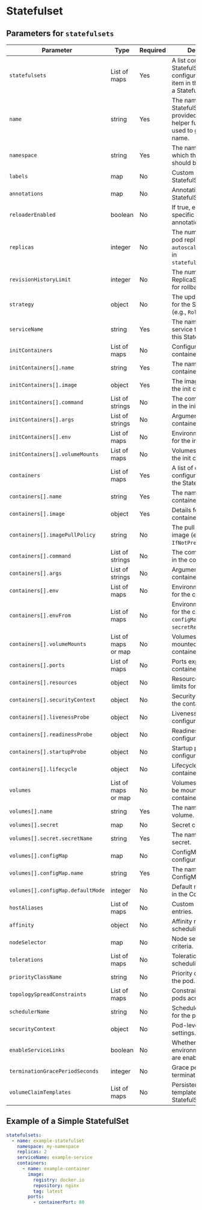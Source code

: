 # Statefulset

## Parameters for `statefulsets`

| Parameter                         | Type                | Required | Description                                                                                                   |
| --------------------------------- | ------------------- | -------- | ------------------------------------------------------------------------------------------------------------- |
| `statefulsets`                    | List of maps        | Yes      | A list containing StatefulSet configurations. Each item in the list defines a StatefulSet.                    |
| `name`                            | string              | Yes      | The name of the StatefulSet. If not provided, the `fullname` helper function will be used to generate a name. |
| `namespace`                       | string              | Yes      | The namespace in which the StatefulSet should be created.                                                     |
| `labels`                          | map                 | No       | Custom labels for the StatefulSet.                                                                            |
| `annotations`                     | map                 | No       | Annotations for the StatefulSet metadata.                                                                     |
| `reloaderEnabled`                 | boolean             | No       | If true, enables specific reloader annotations.                                                               |
| `replicas`                        | integer             | No       | The number of desired pod replicas. Ignored if `autoscaling` is enabled in `statefulset_defaults`.            |
| `revisionHistoryLimit`            | integer             | No       | The number of old ReplicaSets to retain for rollback purposes.                                                |
| `strategy`                        | object              | No       | The update strategy for the StatefulSet (e.g., `RollingUpdate`).                                              |
| `serviceName`                     | string              | Yes      | The name of the service that governs this StatefulSet.                                                        |
| `initContainers`                  | List of maps        | No       | Configuration for init containers.                                                                            |
| `initContainers[].name`           | string              | Yes      | The name of the init container.                                                                               |
| `initContainers[].image`          | object              | Yes      | The image details for the init container.                                                                     |
| `initContainers[].command`        | List of strings     | No       | The command to run in the init container.                                                                     |
| `initContainers[].args`           | List of strings     | No       | Arguments for the init container.                                                                             |
| `initContainers[].env`            | List of maps        | No       | Environment variables for the init container.                                                                 |
| `initContainers[].volumeMounts`   | List of maps        | No       | Volumes to mount into the init container.                                                                     |
| `containers`                      | List of maps        | Yes      | A list of container configurations within the StatefulSet.                                                    |
| `containers[].name`               | string              | Yes      | The name of the container.                                                                                    |
| `containers[].image`              | object              | Yes      | Details for the container image.                                                                              |
| `containers[].imagePullPolicy`    | string              | No       | The pull policy for the image (e.g., `Always`, `IfNotPresent`).                                               |
| `containers[].command`            | List of strings     | No       | The command to run in the container.                                                                          |
| `containers[].args`               | List of strings     | No       | Arguments for the container’s command.                                                                        |
| `containers[].env`                | List of maps        | No       | Environment variables for the container.                                                                      |
| `containers[].envFrom`            | List of maps        | No       | Environment sources for the container (e.g., `configMapRef`, `secretRef`).                                    |
| `containers[].volumeMounts`       | List of maps or map | No       | Volumes to be mounted into the container.                                                                     |
| `containers[].ports`              | List of maps        | No       | Ports exposed by the container.                                                                               |
| `containers[].resources`          | object              | No       | Resource requests and limits for the container.                                                               |
| `containers[].securityContext`    | object              | No       | Security settings for the container.                                                                          |
| `containers[].livenessProbe`      | object              | No       | Liveness probe configuration.                                                                                 |
| `containers[].readinessProbe`     | object              | No       | Readiness probe configuration.                                                                                |
| `containers[].startupProbe`       | object              | No       | Startup probe configuration.                                                                                  |
| `containers[].lifecycle`          | object              | No       | Lifecycle hooks for the container.                                                                            |
| `volumes`                         | List of maps or map | No       | Volumes available to be mounted by containers.                                                                |
| `volumes[].name`                  | string              | Yes      | The name of the volume.                                                                                       |
| `volumes[].secret`                | map                 | No       | Secret configuration.                                                                                         |
| `volumes[].secret.secretName`     | string              | Yes      | The name of the secret.                                                                                       |
| `volumes[].configMap`             | map                 | No       | ConfigMap configuration.                                                                                      |
| `volumes[].configMap.name`        | string              | Yes      | The name of the ConfigMap.                                                                                    |
| `volumes[].configMap.defaultMode` | integer             | No       | Default mode for items in the ConfigMap.                                                                      |
| `hostAliases`                     | List of maps        | No       | Custom host file entries.                                                                                     |
| `affinity`                        | object              | No       | Affinity rules for scheduling the pods.                                                                       |
| `nodeSelector`                    | map                 | No       | Node selection criteria.                                                                                      |
| `tolerations`                     | List of maps        | No       | Tolerations for pod scheduling.                                                                               |
| `priorityClassName`               | string              | No       | Priority class name for the pod.                                                                              |
| `topologySpreadConstraints`       | List of maps        | No       | Constraints to spread pods across nodes.                                                                      |
| `schedulerName`                   | string              | No       | Scheduler to be used for the pods.                                                                            |
| `securityContext`                 | object              | No       | Pod-level security settings.                                                                                  |
| `enableServiceLinks`              | boolean             | No       | Whether service environment variables are enabled.                                                            |
| `terminationGracePeriodSeconds`   | integer             | No       | Grace period for pod termination.                                                                             |
| `volumeClaimTemplates`            | List of maps        | No       | PersistentVolumeClaim templates for the StatefulSet.                                                          |

## Example of a Simple StatefulSet

```yaml
statefulsets:
  - name: example-statefulset
    namespace: my-namespace
    replicas: 2
    serviceName: example-service
    containers:
      - name: example-container
        image:
          registry: docker.io
          repository: nginx
          tag: latest
        ports:
          - containerPort: 80
```

